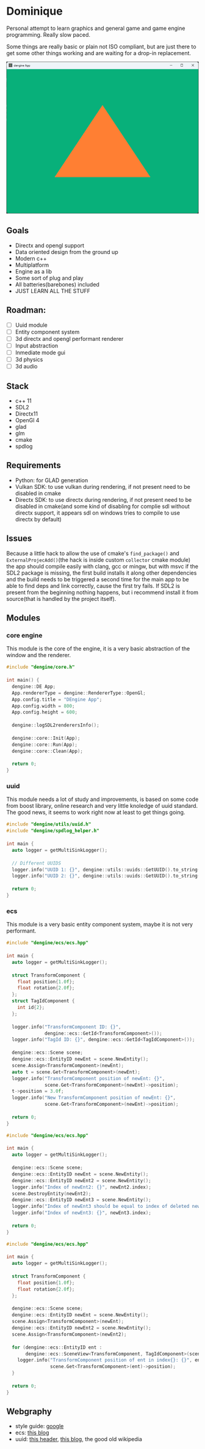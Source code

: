 # Dominique

Personal attempt to learn graphics and general game and game engine programming. Really slow paced.

Some things are really basic or plain not ISO compliant, but are just there to get some other things working and are waiting for a drop-in replacement.

![Dominique engine latest example](./images/1.png "a title")
## Goals
- Directx and opengl support
- Data oriented design from the ground up
- Modern c++
- Multiplatform
- Engine as a lib
- Some sort of plug and play
- All batteries(barebones) included
- JUST LEARN ALL THE STUFF

## Roadman:
- [ ] Uuid module
- [ ] Entity component system
- [ ] 3d directx and opengl performant renderer
- [ ] Input abstraction
- [ ] Inmediate mode gui
- [ ] 3d physics
- [ ] 3d audio

## Stack
- c++ 11
- SDL2
- Directx11
- OpenGl 4
- glad
- glm
- cmake
- spdlog

## Requirements

- Python: for GLAD generation
- Vulkan SDK: to use vulkan during rendering, if not present need to be disabled in cmake
- Directx SDK: to use directx during rendering, if not present need to be disabled in cmake(and some kind of disabling for complie sdl without directx support, it appears sdl on windows tries to compile to use directx by default)

## Issues

Because a little hack to allow the use of cmake's `find_package()` and `ExternalProjecAdd()`(the hack is inside custom `collector` cmake module) the app should compile easily with clang, gcc or mingw, but with msvc if the SDL2 package is missing, the first build installs it along other dependencies and the build needs to be triggered a second time for the main app to be able to find deps and link correctly, cause the first try fails. If SDL2 is present from the beginning nothing happens, but i recommend install it from source(that is handled by the project itself).

## Modules

### core engine
This module is the core of the engine, it is a very basic abstraction of the window and the renderer.

``` c++
#include "dengine/core.h"

int main() {
  dengine::DE App;
  App.rendererType = dengine::RendererType::OpenGl;
  App.config.title = "DEngine App";
  App.config.width = 800;
  App.config.height = 600;

  dengine::logSDL2renderersInfo();

  dengine::core::Init(App);
  dengine::core::Run(App);
  dengine::core::Clean(App);

  return 0;
}
```

### uuid
This module needs a lot of study and improvements, is based on some code from boost library, online research and very little knoledge of uuid standard. The good news, it seems to work right now at least to get things going.

``` c++
#include "dengine/utils/uuid.h"
#include "dengine/spdlog_helper.h"

int main {
  auto logger = getMultiSinkLogger();

  // Different UUIDS
  logger.info("UUID 1: {}", dengine::utils::uuids::GetUUID().to_string());
  logger.info("UUID 2: {}", dengine::utils::uuids::GetUUID().to_string());

  return 0;
}
```

### ecs
This module is a very basic entity component system, maybe it is not very performant.

``` c++
#include "dengine/ecs/ecs.hpp"

int main {
  auto logger = getMultiSinkLogger();

  struct TransformComponent {
    float position{1.0f};
    float rotation{2.0f};
  };
  struct TagIdComponent {
    int id{2};
  };

  logger.info("TransformComponent ID: {}",
              dengine::ecs::GetId<TransformComponent>());
  logger.info("TagId ID: {}", dengine::ecs::GetId<TagIdComponent>());

  dengine::ecs::Scene scene;
  dengine::ecs::EntityID newEnt = scene.NewEntity();
  scene.Assign<TransformComponent>(newEnt);
  auto t = scene.Get<TransformComponent>(newEnt);
  logger.info("TransformComponent position of newEnt: {}",
              scene.Get<TransformComponent>(newEnt)->position);
  t->position = 3.0f;
  logger.info("New TransformComponent position of newEnt: {}",
              scene.Get<TransformComponent>(newEnt)->position);
  
  return 0;
}
```

``` c++
#include "dengine/ecs/ecs.hpp"

int main {
  auto logger = getMultiSinkLogger();

  dengine::ecs::Scene scene;
  dengine::ecs::EntityID newEnt = scene.NewEntity();
  dengine::ecs::EntityID newEnt2 = scene.NewEntity();
  logger.info("Index of newEnt2: {}", newEnt2.index);
  scene.DestroyEntity(newEnt2);
  dengine::ecs::EntityID newEnt3 = scene.NewEntity();
  logger.info("Index of newEnt3 should be equal to index of deleted newEnt2");
  logger.info("Index of newEnt3: {}", newEnt3.index);

  return 0;
}
```

``` c++
#include "dengine/ecs/ecs.hpp"

int main {
  auto logger = getMultiSinkLogger();

  struct TransformComponent {
    float position{1.0f};
    float rotation{2.0f};
  };

  dengine::ecs::Scene scene;
  dengine::ecs::EntityID newEnt = scene.NewEntity();
  scene.Assign<TransformComponent>(newEnt);
  dengine::ecs::EntityID newEnt2 = scene.NewEntity();
  scene.Assign<TransformComponent>(newEnt2);

  for (dengine::ecs::EntityID ent :
       dengine::ecs::SceneView<TransformComponent, TagIdComponent>(scene)) {
    logger.info("TransformComponent position of ent in index{}: {}", ent.index,
                scene.Get<TransformComponent>(ent)->position);
  }

  return 0;
}
```

## Webgraphy
- style guide: [google](https://google.github.io/styleguide/cppguide.html)
- ecs: [this blog](https://www.david-colson.com/2020/02/09/making-a-simple-ecs.html)
- uuid: [this header](https://www.boost.org/doc/libs/1_81_0/boost/uuid/uuid.hpp), [this blog](https://lowrey.me/guid-generation-in-c-11/), the good old wikipedia